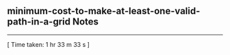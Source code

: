 <h2>minimum-cost-to-make-at-least-one-valid-path-in-a-grid Notes</h2><hr>[ Time taken: 1 hr 33 m 33 s ]